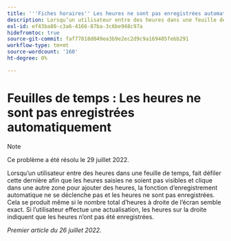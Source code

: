 ```yaml
---
title: '''Fiches horaires'' Les heures ne sont pas enregistrées automatiquement"'
description: Lorsqu’un utilisateur entre des heures dans une feuille de temps, fait défiler cette dernière afin que les heures saisies ne soient pas visibles et clique dans une autre zone pour ajouter des heures, la fonction d’enregistrement automatique ne se déclenche pas et les heures ne sont pas enregistrées. Cela se produit même si le nombre total d’heures à droite de l’écran semble exact. Si l’utilisateur effectue une actualisation, les heures sur la droite indiquent que les heures n’ont pas été enregistrées.
exl-id: ef43ba80-c3a6-4166-87ba-3c6be948c97a
hidefromtoc: true
source-git-commit: faf77818d049ea3b9e2ec2d9c9a169405febb291
workflow-type: tm+mt
source-wordcount: '160'
ht-degree: 0%

---
```


# Feuilles de temps : Les heures ne sont pas enregistrées automatiquement

>[!NOTE]
>
>Ce problème a été résolu le 29 juillet 2022.

Lorsqu’un utilisateur entre des heures dans une feuille de temps, fait défiler cette dernière afin que les heures saisies ne soient pas visibles et clique dans une autre zone pour ajouter des heures, la fonction d’enregistrement automatique ne se déclenche pas et les heures ne sont pas enregistrées. Cela se produit même si le nombre total d’heures à droite de l’écran semble exact. Si l’utilisateur effectue une actualisation, les heures sur la droite indiquent que les heures n’ont pas été enregistrées.

_Premier article du 26 juillet 2022._
